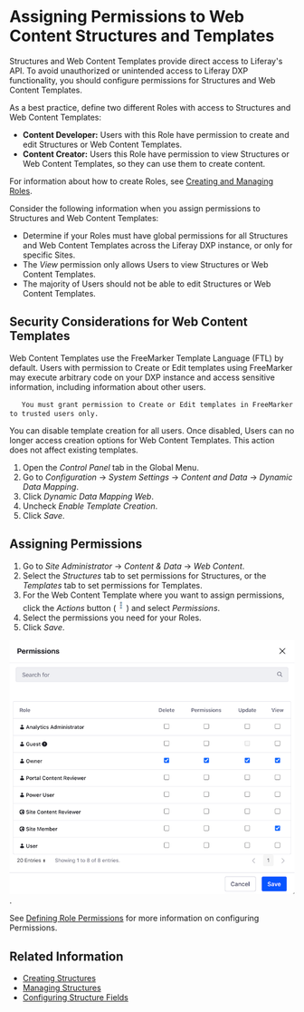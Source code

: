 # Assigning Permissions to Web Content Structures and Templates

Structures and Web Content Templates provide direct access to Liferay's API. To avoid unauthorized or unintended access to Liferay DXP functionality, you should configure permissions for Structures and Web Content Templates.

As a best practice, define two different Roles with access to Structures and Web Content Templates:

* **Content Developer:** Users with this Role have permission to create and edit Structures or Web Content Templates.
* **Content Creator:** Users this Role have permission to view Structures or Web Content Templates, so they can use them to create content.

For information about how to create Roles, see [Creating and Managing Roles](../../../../users-and-permissions/roles-and-permissions/creating-and-managing-roles.md).

Consider the following information when you assign permissions to Structures and Web Content Templates:

* Determine if your Roles must have global permissions for all Structures and Web Content Templates across the Liferay DXP instance, or only for specific Sites.
* The *View* permission only allows Users to view Structures or Web Content Templates.
* The majority of Users should not be able to edit Structures or Web Content Templates.

## Security Considerations for Web Content Templates

Web Content Templates use the FreeMarker Template Language (FTL) by default. Users with permission to Create or Edit templates using FreeMarker may execute arbitrary code on your DXP instance and access sensitive information, including information about other users.

```important::
   You must grant permission to Create or Edit templates in FreeMarker to trusted users only.
```

You can disable template creation for all users. Once disabled, Users can no longer access creation options for Web Content Templates. This action does not affect existing templates.

1. Open the *Control Panel* tab in the Global Menu.
1. Go to *Configuration* → *System Settings* → *Content and Data* → *Dynamic Data Mapping*.
1. Click *Dynamic Data Mapping Web*.
1. Uncheck *Enable Template Creation*.
1. Click *Save*.

## Assigning Permissions

1. Go to *Site Administrator* &rarr; *Content & Data* &rarr; *Web Content*.
1. Select the *Structures* tab to set permissions for Structures, or the *Templates* tab to set permissions for Templates.
1. For the Web Content Template where you want to assign permissions, click the *Actions* button (![Actions](../../../images/icon-actions.png)) and select *Permissions*.
1. Select the permissions you need for your Roles.
1. Click *Save*.

![Permissions Dialog for Web Content Structures and Templates](./assigning-permissions-to-structures-and-templates/images/01.png).

See [Defining Role Permissions](../../../../users-and-permissions/roles-and-permissions/defining-role-permissions.md) for more information on configuring Permissions.

## Related Information

* [Creating Structures](./creating-structures.md)
* [Managing Structures](./managing-structures.md)
* [Configuring Structure Fields](./configuring-structure-fields.md)
